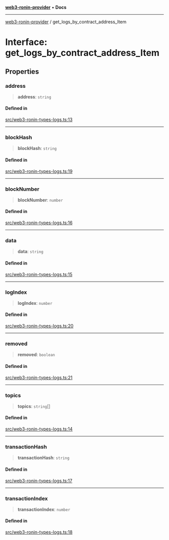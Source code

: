 [**web3-ronin-provider**](../README.md) • **Docs**

***

[web3-ronin-provider](../globals.md) / get\_logs\_by\_contract\_address\_Item

# Interface: get\_logs\_by\_contract\_address\_Item

## Properties

### address

> **address**: `string`

#### Defined in

[src/web3-ronin-types-logs.ts:13](https://github.com/chuacw/web3-ronin-provider/blob/7646ce38176c1dab59363eef0869f2efa34d498b/src/web3-ronin-types-logs.ts#L13)

***

### blockHash

> **blockHash**: `string`

#### Defined in

[src/web3-ronin-types-logs.ts:19](https://github.com/chuacw/web3-ronin-provider/blob/7646ce38176c1dab59363eef0869f2efa34d498b/src/web3-ronin-types-logs.ts#L19)

***

### blockNumber

> **blockNumber**: `number`

#### Defined in

[src/web3-ronin-types-logs.ts:16](https://github.com/chuacw/web3-ronin-provider/blob/7646ce38176c1dab59363eef0869f2efa34d498b/src/web3-ronin-types-logs.ts#L16)

***

### data

> **data**: `string`

#### Defined in

[src/web3-ronin-types-logs.ts:15](https://github.com/chuacw/web3-ronin-provider/blob/7646ce38176c1dab59363eef0869f2efa34d498b/src/web3-ronin-types-logs.ts#L15)

***

### logIndex

> **logIndex**: `number`

#### Defined in

[src/web3-ronin-types-logs.ts:20](https://github.com/chuacw/web3-ronin-provider/blob/7646ce38176c1dab59363eef0869f2efa34d498b/src/web3-ronin-types-logs.ts#L20)

***

### removed

> **removed**: `boolean`

#### Defined in

[src/web3-ronin-types-logs.ts:21](https://github.com/chuacw/web3-ronin-provider/blob/7646ce38176c1dab59363eef0869f2efa34d498b/src/web3-ronin-types-logs.ts#L21)

***

### topics

> **topics**: `string`[]

#### Defined in

[src/web3-ronin-types-logs.ts:14](https://github.com/chuacw/web3-ronin-provider/blob/7646ce38176c1dab59363eef0869f2efa34d498b/src/web3-ronin-types-logs.ts#L14)

***

### transactionHash

> **transactionHash**: `string`

#### Defined in

[src/web3-ronin-types-logs.ts:17](https://github.com/chuacw/web3-ronin-provider/blob/7646ce38176c1dab59363eef0869f2efa34d498b/src/web3-ronin-types-logs.ts#L17)

***

### transactionIndex

> **transactionIndex**: `number`

#### Defined in

[src/web3-ronin-types-logs.ts:18](https://github.com/chuacw/web3-ronin-provider/blob/7646ce38176c1dab59363eef0869f2efa34d498b/src/web3-ronin-types-logs.ts#L18)
